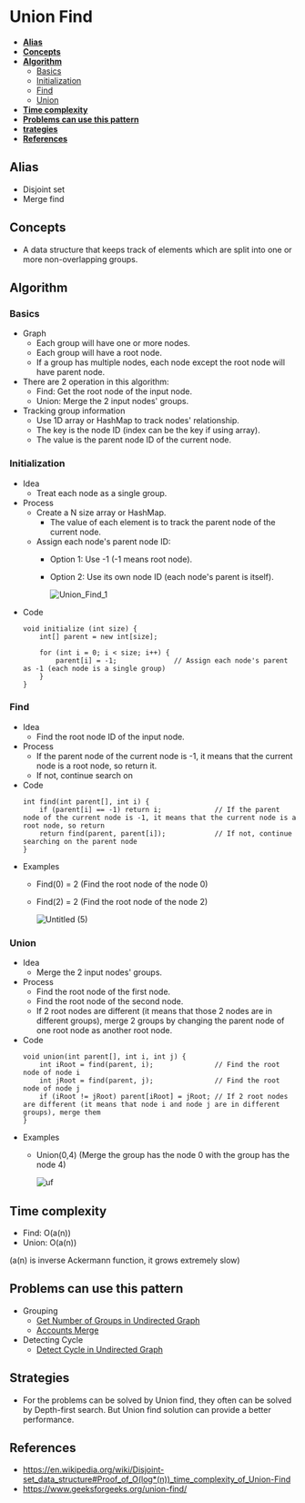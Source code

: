 # Union Find

- [**Alias**](#alias)
- [**Concepts**](#concepts)
- [**Algorithm**](#algorithm)
   - [Basics](#basics)
   - [Initialization](#initialization)
   - [Find](#find)
   - [Union](#union)
- [**Time complexity**](#time-complexity)
- [**Problems can use this pattern**](#problems-can-use-this-pattern)
- [**trategies**](#strategies)
- [**References**](#references)

## Alias
- Disjoint set
- Merge find

## Concepts
- A data structure that keeps track of elements which are split into one or more non-overlapping groups.

## Algorithm
### Basics
- Graph
   - Each group will have one or more nodes.
   - Each group will have a root node.
   - If a group has multiple nodes, each node except the root node will have parent node.
- There are 2 operation in this algorithm:
   - Find: Get the root node of the input node.
   - Union: Merge the 2 input nodes' groups.
- Tracking group information
   - Use 1D array or HashMap to track nodes' relationship.
   - The key is the node ID (index can be the key if using array).
   - The value is the parent node ID of the current node.

### Initialization
- Idea
   - Treat each node as a single group.
- Process
   - Create a N size array or HashMap.
      - The value of each element is to track the parent node of the current node.
   - Assign each node's parent node ID: 
      - Option 1: Use -1 (-1 means root node).
      - Option 2: Use its own node ID (each node's parent is itself).

        ![Union_Find_1](https://user-images.githubusercontent.com/8989447/118570540-9d98fc80-b739-11eb-9848-eac0b5207af5.png)
- Code
  ```
  void initialize (int size) {
      int[] parent = new int[size];
      
      for (int i = 0; i < size; i++) {
          parent[i] = -1;              // Assign each node's parent as -1 (each node is a single group)
      }
  }
  ```

### Find
- Idea
   - Find the root node ID of the input node.
- Process
   - If the parent node of the current node is -1, it means that the current node is a root node, so return it.
   - If not, continue search on 
- Code
  ```
  int find(int parent[], int i) {
      if (parent[i] == -1) return i;             // If the parent node of the current node is -1, it means that the current node is a root node, so return
      return find(parent, parent[i]);            // If not, continue searching on the parent node
  }
  ```
- Examples
   - Find(0) = 2 (Find the root node of the node 0)
   - Find(2) = 2 (Find the root node of the node 2)
     
     ![Untitled (5)](https://user-images.githubusercontent.com/8989447/119250092-eea25980-bb5a-11eb-85f3-40d1a78e19cd.png)

### Union
- Idea
   - Merge the 2 input nodes' groups.
- Process
   - Find the root node of the first node.
   - Find the root node of the second node.
   - If 2 root nodes are different (it means that those 2 nodes are in different groups), merge 2 groups by changing the parent node of one root node as another root node.
- Code
  ```
  void union(int parent[], int i, int j) {
      int iRoot = find(parent, i);               // Find the root node of node i
      int jRoot = find(parent, j);               // Find the root node of node j
      if (iRoot != jRoot) parent[iRoot] = jRoot; // If 2 root nodes are different (it means that node i and node j are in different groups), merge them
  }
  ```
- Examples
   - Union(0,4) (Merge the group has the node 0 with the group has the node 4)
   
     ![uf](https://user-images.githubusercontent.com/8989447/119250427-48a41e80-bb5d-11eb-8762-a93de17d88c1.png)

## Time complexity
- Find: O(a(n))
- Union: O(a(n))

(a(n) is inverse Ackermann function, it grows extremely slow)

## Problems can use this pattern
- Grouping
   - [Get Number of Groups in Undirected Graph](../../docs/problems/graph/Get_Number_Of_Groups_In_Undirected_Graph.md)
   - [Accounts Merge](../../docs/problems/other/Accounts_Merge.md)
- Detecting Cycle
   - [Detect Cycle in Undirected Graph](../../docs/problems/graph/Detect_Cycle_In_Undirected_Graph.md)

## Strategies
- For the problems can be solved by Union find, they often can be solved by Depth-first search. But Union find solution can provide a better performance.

## References
- https://en.wikipedia.org/wiki/Disjoint-set_data_structure#Proof_of_O(log*(n))_time_complexity_of_Union-Find
- https://www.geeksforgeeks.org/union-find/
